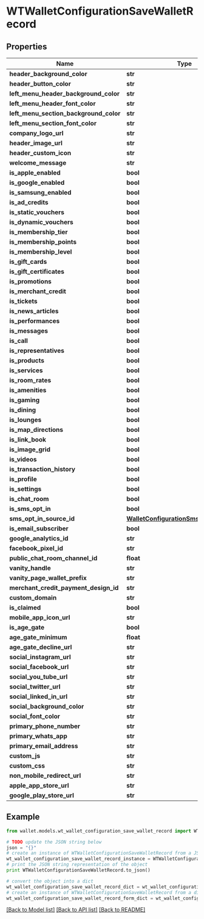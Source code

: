 # WTWalletConfigurationSaveWalletRecord


## Properties

Name | Type | Description | Notes
------------ | ------------- | ------------- | -------------
**header_background_color** | **str** |  | 
**header_button_color** | **str** |  | 
**left_menu_header_background_color** | **str** |  | 
**left_menu_header_font_color** | **str** |  | 
**left_menu_section_background_color** | **str** |  | 
**left_menu_section_font_color** | **str** |  | 
**company_logo_url** | **str** |  | 
**header_image_url** | **str** |  | [optional] 
**header_custom_icon** | **str** |  | [optional] 
**welcome_message** | **str** |  | 
**is_apple_enabled** | **bool** |  | 
**is_google_enabled** | **bool** |  | 
**is_samsung_enabled** | **bool** |  | 
**is_ad_credits** | **bool** |  | 
**is_static_vouchers** | **bool** |  | 
**is_dynamic_vouchers** | **bool** |  | 
**is_membership_tier** | **bool** |  | 
**is_membership_points** | **bool** |  | 
**is_membership_level** | **bool** |  | 
**is_gift_cards** | **bool** |  | 
**is_gift_certificates** | **bool** |  | 
**is_promotions** | **bool** |  | 
**is_merchant_credit** | **bool** |  | 
**is_tickets** | **bool** |  | [optional] 
**is_news_articles** | **bool** |  | 
**is_performances** | **bool** |  | 
**is_messages** | **bool** |  | 
**is_call** | **bool** |  | 
**is_representatives** | **bool** |  | 
**is_products** | **bool** |  | 
**is_services** | **bool** |  | 
**is_room_rates** | **bool** |  | 
**is_amenities** | **bool** |  | 
**is_gaming** | **bool** |  | 
**is_dining** | **bool** |  | 
**is_lounges** | **bool** |  | 
**is_map_directions** | **bool** |  | 
**is_link_book** | **bool** |  | 
**is_image_grid** | **bool** |  | 
**is_videos** | **bool** |  | 
**is_transaction_history** | **bool** |  | 
**is_profile** | **bool** |  | 
**is_settings** | **bool** |  | 
**is_chat_room** | **bool** |  | 
**is_sms_opt_in** | **bool** |  | 
**sms_opt_in_source_id** | [**WalletConfigurationSmsOptInSourceID**](WalletConfigurationSmsOptInSourceID.md) |  | [optional] 
**is_email_subscriber** | **bool** |  | 
**google_analytics_id** | **str** |  | [optional] 
**facebook_pixel_id** | **str** |  | [optional] 
**public_chat_room_channel_id** | **float** |  | [optional] 
**vanity_handle** | **str** |  | [optional] 
**vanity_page_wallet_prefix** | **str** |  | [optional] 
**merchant_credit_payment_design_id** | **str** |  | [optional] 
**custom_domain** | **str** |  | [optional] 
**is_claimed** | **bool** |  | [optional] 
**mobile_app_icon_url** | **str** |  | [optional] 
**is_age_gate** | **bool** |  | [optional] 
**age_gate_minimum** | **float** |  | [optional] 
**age_gate_decline_url** | **str** |  | [optional] 
**social_instagram_url** | **str** |  | [optional] 
**social_facebook_url** | **str** |  | [optional] 
**social_you_tube_url** | **str** |  | [optional] 
**social_twitter_url** | **str** |  | [optional] 
**social_linked_in_url** | **str** |  | [optional] 
**social_background_color** | **str** |  | [optional] 
**social_font_color** | **str** |  | [optional] 
**primary_phone_number** | **str** |  | [optional] 
**primary_whats_app** | **str** |  | [optional] 
**primary_email_address** | **str** |  | [optional] 
**custom_js** | **str** |  | [optional] 
**custom_css** | **str** |  | [optional] 
**non_mobile_redirect_url** | **str** |  | [optional] 
**apple_app_store_url** | **str** |  | [optional] 
**google_play_store_url** | **str** |  | [optional] 

## Example

```python
from wallet.models.wt_wallet_configuration_save_wallet_record import WTWalletConfigurationSaveWalletRecord

# TODO update the JSON string below
json = "{}"
# create an instance of WTWalletConfigurationSaveWalletRecord from a JSON string
wt_wallet_configuration_save_wallet_record_instance = WTWalletConfigurationSaveWalletRecord.from_json(json)
# print the JSON string representation of the object
print WTWalletConfigurationSaveWalletRecord.to_json()

# convert the object into a dict
wt_wallet_configuration_save_wallet_record_dict = wt_wallet_configuration_save_wallet_record_instance.to_dict()
# create an instance of WTWalletConfigurationSaveWalletRecord from a dict
wt_wallet_configuration_save_wallet_record_form_dict = wt_wallet_configuration_save_wallet_record.from_dict(wt_wallet_configuration_save_wallet_record_dict)
```
[[Back to Model list]](../README.md#documentation-for-models) [[Back to API list]](../README.md#documentation-for-api-endpoints) [[Back to README]](../README.md)


